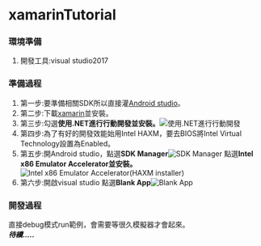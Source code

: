 # xamarinTutorial
### 環境準備  
  1. 開發工具:visual studio2017  
### 準備過程  
  1. 第一步:要準備相關SDK所以直接灌[Android studio](https://developer.android.com/studio/index.html)。  
  2. 第二步:下載[xamarin](https://www.xamarin.com/download)並安裝。  
  3. 第三步:勾選**使用.NET進行行動開發並安裝。**![使用.NET進行行動開發](https://imgur.com/odeDH2x.png)  
  4. 第四步:為了有好的開發效能始用Intel HAXM，要去BIOS將Intel Virtual Technology設置為Enabled。  
  5. 第五步:開Android studio，點選**SDK Manager**![SDK Manager](https://imgur.com/8KI8Ep6.png)  點選**Intel x86 Emulator Accelerator並安裝。**![Intel x86 Emulator Accelerator(HAXM installer)](https://imgur.com/e0jZnrf.png)  
  6. 第六步:開啟visual studio 點選**Blank App**![Blank App](https://i.imgur.com/pBXOFAU.jpg)  
### 開發過程  
  直接debug模式run範例，會需要等很久模擬器才會起來。  
  ***待續.....***  
